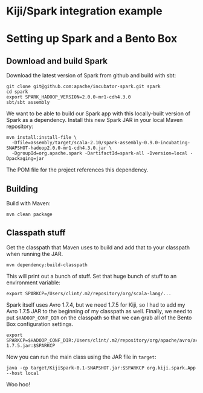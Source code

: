 Kiji/Spark integration example
==============================

Setting up Spark and a Bento Box
================================

Download and build Spark
------------------------

Download the latest version of Spark from github and build with sbt:

    git clone git@github.com:apache/incubator-spark.git spark
    cd spark
    export SPARK_HADOOP_VERSION=2.0.0-mr1-cdh4.3.0                                     
    sbt/sbt assembly

We want to be able to build our Spark app with this locally-built version of Spark as a dependency.
Install this new Spark JAR in your local Maven repository:

    mvn install:install-file \
      -Dfile=assembly/target/scala-2.10/spark-assembly-0.9.0-incubating-SNAPSHOT-hadoop2.0.0-mr1-cdh4.3.0.jar \
      -DgroupId=org.apache.spark -DartifactId=spark-all -Dversion=local -Dpackaging=jar

The POM file for the project references this dependency.


Building
--------

Build with Maven:

    mvn clean package


Classpath stuff
---------------

Get the classpath that Maven uses to build and add that to your classpath when running the JAR.

    mvn dependency:build-classpath

This will print out a bunch of stuff.  Set that huge bunch of stuff to an environment variable:

    export SPARKCP=/Users/clint/.m2/repository/org/scala-lang/...

Spark itself uses Avro 1.7.4, but we need 1.7.5 for Kiji, so I had to add my Avro 1.7.5 JAR to the
beginning of my classpath as well.  Finally, we need to put `$HADOOP_CONF_DIR` on the classpath so that we can grab all of the Bento Box
configuration settings.

    export SPARKCP=$HADOOP_CONF_DIR:/Users/clint/.m2/repository/org/apache/avro/avro/1.7.5/avro-1.7.5.jar:$SPARKCP


Now you can run the main class using the JAR file in `target`:

    java -cp target/KijiSpark-0.1-SNAPSHOT.jar:$SPARKCP org.kiji.spark.App --host local

Woo hoo!
